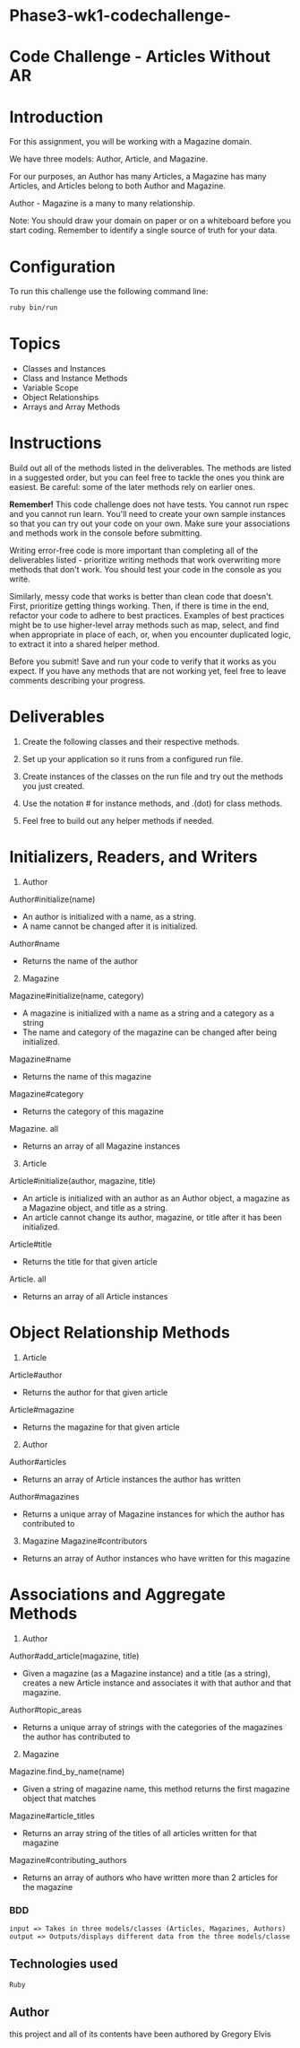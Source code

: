 # Phase3-wk1-codechallenge-

# Code Challenge - Articles Without AR


# Introduction
For this assignment, you will be working with a Magazine domain.

We have three models: Author, Article, and Magazine.

For our purposes, an Author has many Articles, a Magazine has many Articles, and Articles belong to both Author and Magazine.

Author - Magazine is a many to many relationship.

Note: You should draw your domain on paper or on a whiteboard before you start coding. Remember to identify a single source of truth for your data.

# Configuration
To run this challenge use the following command line:
```bash
ruby bin/run
```

# Topics
- Classes and Instances
- Class and Instance Methods
- Variable Scope
- Object Relationships
- Arrays and Array Methods

 
# Instructions
Build out all of the methods listed in the deliverables. The methods are listed in a suggested order, but you can feel free to tackle the ones you think are easiest. Be careful: some of the later methods rely on earlier ones.

**Remember!** This code challenge does not have tests. You cannot run rspec and you cannot run learn. You'll need to create your own sample instances so that you can try out your code on your own. Make sure your associations and methods work in the console before submitting.

Writing error-free code is more important than completing all of the deliverables listed - prioritize writing methods that work overwriting more methods that don't work. You should test your code in the console as you write.

Similarly, messy code that works is better than clean code that doesn't. First, prioritize getting things working. Then, if there is time in the end, refactor your code to adhere to best practices. Examples of best practices might be to use higher-level array methods such as map, select, and find when appropriate in place of each, or, when you encounter duplicated logic, to extract it into a shared helper method.

Before you submit! Save and run your code to verify that it works as you expect. If you have any methods that are not working yet, feel free to leave comments describing your progress.

# Deliverables
1. Create the following classes and their respective methods.

2. Set up your application so it runs from a configured run file. 

3. Create instances of the classes on the run file and try out the methods you just created.

4. Use the notation # for instance methods, and .(dot) for class methods.

5. Feel free to build out any helper methods if needed.

# Initializers, Readers, and Writers
 

1. Author

Author#initialize(name)
- An author is initialized with a name, as a string.
- A name cannot be changed after it is initialized.


Author#name
- Returns the name of the author
2. Magazine

Magazine#initialize(name, category)
- A magazine is initialized with a name as a string and a category as a string
- The name and category of the magazine can be changed after being initialized.

Magazine#name
- Returns the name of this magazine

Magazine#category
- Returns the category of this magazine

Magazine. all
- Returns an array of all Magazine instances
3. Article

Article#initialize(author, magazine, title)
- An article is initialized with an author as an Author object, a magazine as a Magazine object, and title as a string.
- An article cannot change its author, magazine, or title after it has been initialized.

Article#title
- Returns the title for that given article

Article. all
- Returns an array of all Article instances

# Object Relationship Methods
1. Article

Article#author
- Returns the author for that given article

Article#magazine
- Returns the magazine for that given article

2. Author

Author#articles
- Returns an array of Article instances the author has written

Author#magazines
- Returns a unique array of Magazine instances for which the author has contributed to

3. Magazine
Magazine#contributors

- Returns an array of Author instances who have written for this magazine

# Associations and Aggregate Methods
1. Author

Author#add_article(magazine, title)
- Given a magazine (as a Magazine instance) and a title (as a string), creates a new Article instance and associates it with that author and that magazine.

Author#topic_areas
- Returns a unique array of strings with the categories of the magazines the author has contributed to

2. Magazine

Magazine.find_by_name(name)
- Given a string of magazine name, this method returns the first magazine object that matches

Magazine#article_titles
- Returns an array string of the titles of all articles written for that magazine

Magazine#contributing_authors
- Returns an array of authors who have written more than 2 articles for the magazine

### BDD
    input => Takes in three models/classes (Articles, Magazines, Authors)
    output => Outputs/displays different data from the three models/classe

 ## Technologies used
    Ruby

## Author
this project and all of its contents have been authored by Gregory Elvis